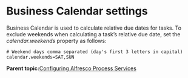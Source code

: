 # Business Calendar settings

Business Calendar is used to calculate relative due dates for tasks. To exclude weekends when calculating a task’s relative due date, set the *calendar.weekends* property as follows:

```
# Weekend days comma separated (day's first 3 letters in capital)
calendar.weekends=SAT,SUN
```

**Parent topic:**[Configuring Alfresco Process Services](../topics/administration_application_config.md)

